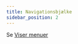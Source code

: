 ```yaml
---
title: Navigationsbjælke
sidebar_position: 2
---
```


Se [Viser menuer](/docs/user/menus/displaying-menus#navigation-bar)
